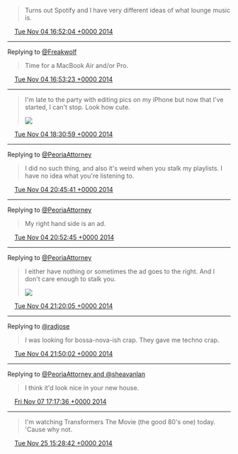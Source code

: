 > Turns out Spotify and I have very different ideas of what lounge music is\.

<img src="../../media/tweet.ico" width="12" /> [Tue Nov 04 16:52:04 +0000 2014](https://twitter.com/timwasson/status/529677468978786304)

----

Replying to [@Freakwolf](https://twitter.com/BryanJWolford/status/529063153007865856)

> Time for a MacBook Air and/or Pro\.

<img src="../../media/tweet.ico" width="12" /> [Tue Nov 04 16:53:23 +0000 2014](https://twitter.com/timwasson/status/529677800102326273)

----

> I'm late to the party with editing pics on my iPhone but now that I've started, I can't stop\. Look how cute\. 
> 
> ![](../../media/529702362722467840-B1nhe81CMAAkQb3.jpg)

<img src="../../media/tweet.ico" width="12" /> [Tue Nov 04 18:30:59 +0000 2014](https://twitter.com/timwasson/status/529702362722467840)

----

Replying to [@PeoriaAttorney](https://twitter.com/PeoriaAttorney/status/529736057135570944)

> I did no such thing, and also it's weird when you stalk my playlists\. I have no idea what you're listening to\.

<img src="../../media/tweet.ico" width="12" /> [Tue Nov 04 20:45:41 +0000 2014](https://twitter.com/timwasson/status/529736262497091584)

----

Replying to [@PeoriaAttorney](https://twitter.com/PeoriaAttorney/status/529736850379120640)

> My right hand side is an ad\.

<img src="../../media/tweet.ico" width="12" /> [Tue Nov 04 20:52:45 +0000 2014](https://twitter.com/timwasson/status/529738041892831232)

----

Replying to [@PeoriaAttorney](https://twitter.com/PeoriaAttorney/status/529744161210372097)

> I either have nothing or sometimes the ad goes to the right\. And I don't care enough to stalk you\. 
> 
> ![](../../media/529744920668811264-B1oIMn9IYAI4Tq9.png)

<img src="../../media/tweet.ico" width="12" /> [Tue Nov 04 21:20:05 +0000 2014](https://twitter.com/timwasson/status/529744920668811264)

----

Replying to [@radjose](https://twitter.com/RadleyJPhoenix/status/529751981011652608)

> I was looking for bossa\-nova\-ish crap\. They gave me techno crap\.

<img src="../../media/tweet.ico" width="12" /> [Tue Nov 04 21:50:02 +0000 2014](https://twitter.com/timwasson/status/529752456948117504)

----

Replying to [@PeoriaAttorney and @sheavanlan](https://twitter.com/PeoriaAttorney/status/530740630780379136)

> I think it'd look nice in your new house\.

<img src="../../media/tweet.ico" width="12" /> [Fri Nov 07 17:17:36 +0000 2014](https://twitter.com/timwasson/status/530771059662786562)

----

> I'm watching Transformers The Movie \(the good 80's one\) today\. 'Cause why not\.

<img src="../../media/tweet.ico" width="12" /> [Tue Nov 25 15:28:42 +0000 2014](https://twitter.com/timwasson/status/537266633627013121)